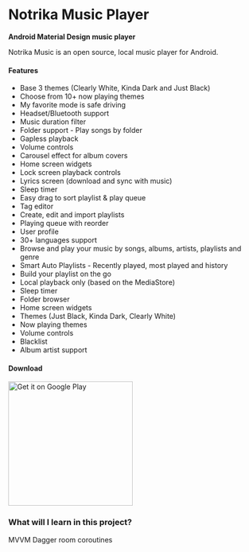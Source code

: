 # Notrika Music Player

**Android Material Design music player**

Notrika Music is an open source, local music player for Android.

#### Features
- Base 3 themes (Clearly White, Kinda Dark and Just Black)
- Choose from 10+ now playing themes
- My favorite mode is safe driving
- Headset/Bluetooth support
- Music duration filter
- Folder support - Play songs by folder
- Gapless playback
- Volume controls
- Carousel effect for album covers
- Home screen widgets
- Lock screen playback controls
- Lyrics screen (download and sync with music)
- Sleep timer
- Easy drag to sort playlist & play queue
- Tag editor
- Create, edit and import playlists
- Playing queue with reorder
- User profile
- 30+ languages support
- Browse and play your music by songs, albums, artists, playlists and genre
- Smart Auto Playlists - Recently played, most played and history
- Build your playlist on the go
- Local playback only (based on the MediaStore)
- Sleep timer
- Folder browser
- Home screen widgets
- Themes (Just Black, Kinda Dark, Clearly White)
- Now playing themes
- Volume controls
- Blacklist
- Album artist support

#### Download

<a href='https://play.google.com/store/apps/details?id=com.abdipor.music1&hl=en&pcampaignid=MKT-Other-global-all-co-prtnr-py-PartBadge-Mar2515-1'><img width="250" alt='Get it on Google Play' src='https://play.google.com/intl/en_us/badges/images/generic/en_badge_web_generic.png'/></a>

### What will I learn in this project?
MVVM
Dagger
room
coroutines





